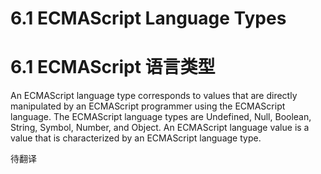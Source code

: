 # 6.1 ECMAScript Language Types

# 6.1 ECMAScript 语言类型

An ECMAScript language type corresponds to values that are directly manipulated by an ECMAScript programmer using the ECMAScript language. The ECMAScript language types are Undefined, Null, Boolean, String, Symbol, Number, and Object. An ECMAScript language value is a value that is characterized by an ECMAScript language type.

待翻译
